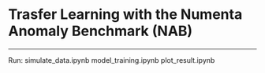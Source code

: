 # Trasfer Learning with the Numenta Anomaly Benchmark (NAB)
-----------------------------
Run:
simulate_data.ipynb
model_training.ipynb
plot_result.ipynb